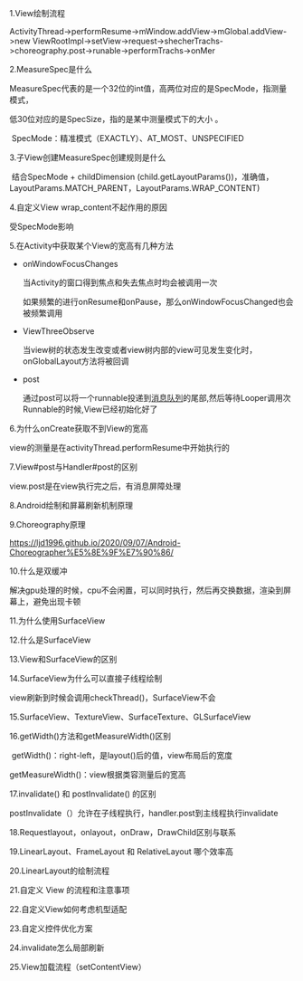 1.View绘制流程

​     ActivityThread->performResume->mWindow.addView->mGlobal.addView->new ViewRootImpl->setView->request->shecherTrachs->choreography.post->runable->performTrachs->onMer

2.MeasureSpec是什么

   MeasureSpec代表的是一个32位的int值，高两位对应的是SpecMode，指测量模式，

   低30位对应的是SpecSize，指的是某中测量模式下的大小 。

​    SpecMode：精准模式（EXACTLY）、AT_MOST、UNSPECIFIED

3.子View创建MeasureSpec创建规则是什么

​    结合SpecMode + childDimension (child.getLayoutParams())，准确值，LayoutParams.MATCH_PARENT，LayoutParams.WRAP_CONTENT)

4.自定义View wrap_content不起作用的原因

   受SpecMode影响

5.在Activity中获取某个View的宽高有几种方法

- onWindowFocusChanges

  当Activity的窗口得到焦点和失去焦点时均会被调用一次

  如果频繁的进行onResume和onPause，那么onWindowFocusChanged也会被频繁调用

- ViewThreeObserve

  当view树的状态发生改变或者view树内部的view可见发生变化时，onGlobalLayout方法将被回调

- post

  通过post可以将一个runnable投递到[消息队列](https://so.csdn.net/so/search?q=消息队列)的尾部,然后等待Looper调用次Runnable的时候,View已经初始化好了

6.为什么onCreate获取不到View的宽高

  view的测量是在activityThread.performResume中开始执行的

7.View#post与Handler#post的区别

   view.post是在view执行完之后，有消息屏障处理

8.Android绘制和屏幕刷新机制原理

9.Choreography原理

  https://ljd1996.github.io/2020/09/07/Android-Choreographer%E5%8E%9F%E7%90%86/

10.什么是双缓冲

   解决gpu处理的时候，cpu不会闲置，可以同时执行，然后再交换数据，渲染到屏幕上，避免出现卡顿

11.为什么使用SurfaceView

12.什么是SurfaceView

13.View和SurfaceView的区别

14.SurfaceView为什么可以直接子线程绘制

   view刷新到时候会调用checkThread()，SurfaceView不会

15.SurfaceView、TextureView、SurfaceTexture、GLSurfaceView

16.getWidth()方法和getMeasureWidth()区别

​    getWidth()：right-left，是layout()后的值，view布局后的宽度

   getMeasureWidth()：view根据类容测量后的宽高 

17.invalidate() 和 postInvalidate() 的区别

​    postInvalidate（）允许在子线程执行，handler.post到主线程执行invalidate

18.Requestlayout，onlayout，onDraw，DrawChild区别与联系

19.LinearLayout、FrameLayout 和 RelativeLayout 哪个效率高

20.LinearLayout的绘制流程

21.自定义 View 的流程和注意事项

22.自定义View如何考虑机型适配

23.自定义控件优化方案

24.invalidate怎么局部刷新

25.View加载流程（setContentView）